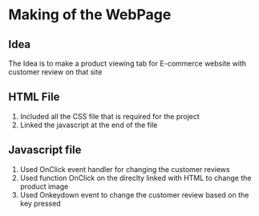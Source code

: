 # Making of the WebPage #


## Idea ##
The Idea is to make a product viewing tab for E-commerce website with customer review on that site




## HTML File ##

1. Included all the CSS file that is required for the project 
2. Linked the javascript at the end of the file


## Javascript file

1. Used OnClick event handler for changing the customer reviews
2. Used function OnClick on the direclty linked with HTML to change the product image
3. Used Onkeydown event to change the customer review based on the key pressed




